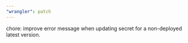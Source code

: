 ```yaml
---
"wrangler": patch
---
```


chore: improve error message when updating secret for a non-deployed latest version.
